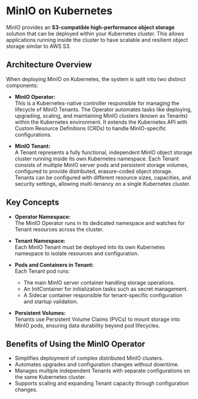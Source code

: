 # MinIO on Kubernetes

MinIO provides an **S3-compatible high-performance object storage** solution that can be deployed within your Kubernetes cluster. This allows applications running inside the cluster to have scalable and resilient object storage similar to AWS S3.

## Architecture Overview

When deploying MinIO on Kubernetes, the system is split into two distinct components:

- **MinIO Operator:**  
  This is a Kubernetes-native controller responsible for managing the lifecycle of MinIO Tenants. The Operator automates tasks like deploying, upgrading, scaling, and maintaining MinIO clusters (known as Tenants) within the Kubernetes environment. It extends the Kubernetes API with Custom Resource Definitions (CRDs) to handle MinIO-specific configurations.

- **MinIO Tenant:**  
  A Tenant represents a fully functional, independent MinIO object storage cluster running inside its own Kubernetes namespace. Each Tenant consists of multiple MinIO server pods and persistent storage volumes, configured to provide distributed, erasure-coded object storage. Tenants can be configured with different resource sizes, capacities, and security settings, allowing multi-tenancy on a single Kubernetes cluster.

## Key Concepts

- **Operator Namespace:**  
  The MinIO Operator runs in its dedicated namespace and watches for Tenant resources across the cluster.

- **Tenant Namespace:**  
  Each MinIO Tenant must be deployed into its own Kubernetes namespace to isolate resources and configuration.

- **Pods and Containers in Tenant:**  
  Each Tenant pod runs:  
  - The main MinIO server container handling storage operations.  
  - An InitContainer for initialization tasks such as secret management.  
  - A Sidecar container responsible for tenant-specific configuration and startup validation.

- **Persistent Volumes:**  
  Tenants use Persistent Volume Claims (PVCs) to mount storage into MinIO pods, ensuring data durability beyond pod lifecycles.

## Benefits of Using the MinIO Operator

- Simplifies deployment of complex distributed MinIO clusters.
- Automates upgrades and configuration changes without downtime.
- Manages multiple independent Tenants with separate configurations on the same Kubernetes cluster.
- Supports scaling and expanding Tenant capacity through configuration changes.
